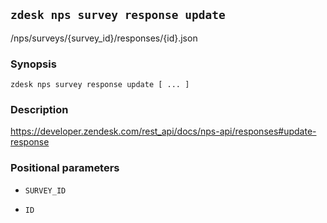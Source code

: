 ## `zdesk nps survey response update`

/nps/surveys/{survey_id}/responses/{id}.json

### Synopsis

    zdesk nps survey response update [ ... ]

### Description

https://developer.zendesk.com/rest_api/docs/nps-api/responses#update-response

### Positional parameters

* `SURVEY_ID`

* `ID`

